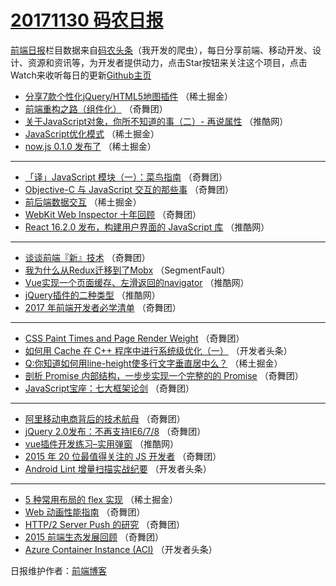 # [20171130 码农日报](http://hao.caibaojian.com/date/2017/11/30)

[前端日报](http://caibaojian.com/c/news)栏目数据来自[码农头条](http://hao.caibaojian.com/)（我开发的爬虫），每日分享前端、移动开发、设计、资源和资讯等，为开发者提供动力，点击Star按钮来关注这个项目，点击Watch来收听每日的更新[Github主页](https://github.com/kujian/frontendDaily)
* [分享7款个性化jQuery/HTML5地图插件](http://hao.caibaojian.com/58224.html) （稀土掘金）
* [前端重构之路（组件化）](http://hao.caibaojian.com/58273.html) （奇舞团）
* [关于JavaScript对象，你所不知道的事（二）- 再说属性](http://hao.caibaojian.com/58201.html) （推酷网）
* [JavaScript优化模式](http://hao.caibaojian.com/58220.html) （稀土掘金）
* [now.js 0.1.0 发布了](http://hao.caibaojian.com/58231.html) （稀土掘金）

***
* [「译」JavaScript 模块（一）：菜鸟指南](http://hao.caibaojian.com/58277.html) （奇舞团）
* [Objective-C 与 JavaScript 交互的那些事](http://hao.caibaojian.com/58278.html) （奇舞团）
* [前后端数据交互](http://hao.caibaojian.com/58227.html) （稀土掘金）
* [WebKit Web Inspector 十年回顾](http://hao.caibaojian.com/58282.html) （奇舞团）
* [React 16.2.0 发布，构建用户界面的 JavaScript 库](http://hao.caibaojian.com/58203.html) （推酷网）

***
* [谈谈前端『新』技术](http://hao.caibaojian.com/58274.html) （奇舞团）
* [我为什么从Redux迁移到了Mobx](http://hao.caibaojian.com/58184.html) （SegmentFault）
* [Vue实现一个页面缓存、左滑返回的navigator](http://hao.caibaojian.com/58195.html) （推酷网）
* [jQuery插件的二种类型](http://hao.caibaojian.com/58196.html) （推酷网）
* [2017 年前端开发者必学清单](http://hao.caibaojian.com/58289.html) （奇舞团）

***
* [CSS Paint Times and Page Render Weight](http://hao.caibaojian.com/58247.html) （奇舞团）
* [如何用 Cache 在 C++ 程序中进行系统级优化（一）](http://hao.caibaojian.com/58147.html) （开发者头条）
* [Q:你知道如何用line-height使多行文字垂直居中么？](http://hao.caibaojian.com/58226.html) （稀土掘金）
* [剖析 Promise 内部结构，一步步实现一个完整的的 Promise](http://hao.caibaojian.com/58270.html) （奇舞团）
* [JavaScript宝座：七大框架论剑](http://hao.caibaojian.com/58249.html) （奇舞团）

***
* [阿里移动电商背后的技术航母](http://hao.caibaojian.com/58281.html) （奇舞团）
* [jQuery 2.0发布：不再支持IE6/7/8](http://hao.caibaojian.com/58250.html) （奇舞团）
* [vue插件开发练习&#8211;实用弹窗](http://hao.caibaojian.com/58202.html) （推酷网）
* [2015 年 20 位最值得关注的 JS 开发者](http://hao.caibaojian.com/58261.html) （奇舞团）
* [Android Lint 增量扫描实战纪要](http://hao.caibaojian.com/58149.html) （开发者头条）

***
* [5 种常用布局的 flex 实现](http://hao.caibaojian.com/58228.html) （稀土掘金）
* [Web 动画性能指南](http://hao.caibaojian.com/58272.html) （奇舞团）
* [HTTP/2 Server Push 的研究](http://hao.caibaojian.com/58283.html) （奇舞团）
* [2015 前端生态发展回顾](http://hao.caibaojian.com/58262.html) （奇舞团）
* [Azure Container Instance (ACI)](http://hao.caibaojian.com/58150.html) （开发者头条）

日报维护作者：[前端博客](http://caibaojian.com/) 